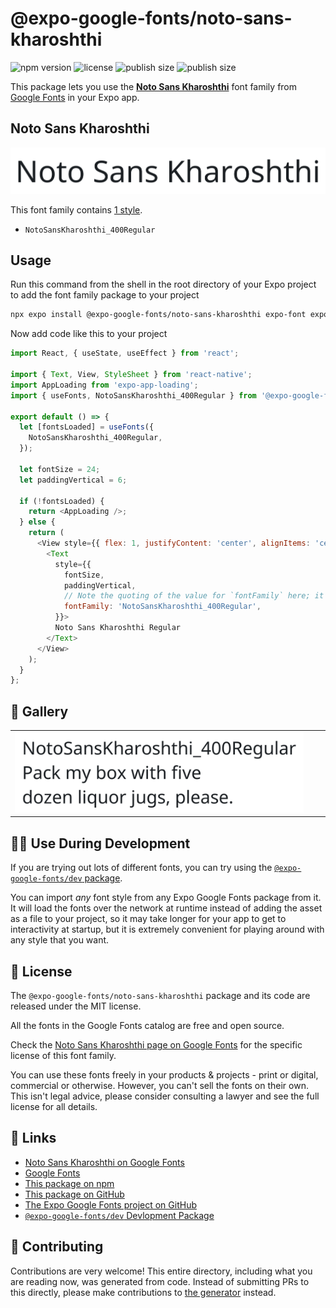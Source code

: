 # @expo-google-fonts/noto-sans-kharoshthi

![npm version](https://flat.badgen.net/npm/v/@expo-google-fonts/noto-sans-kharoshthi)
![license](https://flat.badgen.net/github/license/expo/google-fonts)
![publish size](https://flat.badgen.net/packagephobia/install/@expo-google-fonts/noto-sans-kharoshthi)
![publish size](https://flat.badgen.net/packagephobia/publish/@expo-google-fonts/noto-sans-kharoshthi)

This package lets you use the [**Noto Sans Kharoshthi**](https://fonts.google.com/specimen/Noto+Sans+Kharoshthi) font family from [Google Fonts](https://fonts.google.com/) in your Expo app.

## Noto Sans Kharoshthi

![Noto Sans Kharoshthi](./font-family.png)

This font family contains [1 style](#-gallery).

- `NotoSansKharoshthi_400Regular`

## Usage

Run this command from the shell in the root directory of your Expo project to add the font family package to your project
```sh
npx expo install @expo-google-fonts/noto-sans-kharoshthi expo-font expo-app-loading
```

Now add code like this to your project
```js
import React, { useState, useEffect } from 'react';

import { Text, View, StyleSheet } from 'react-native';
import AppLoading from 'expo-app-loading';
import { useFonts, NotoSansKharoshthi_400Regular } from '@expo-google-fonts/noto-sans-kharoshthi';

export default () => {
  let [fontsLoaded] = useFonts({
    NotoSansKharoshthi_400Regular,
  });

  let fontSize = 24;
  let paddingVertical = 6;

  if (!fontsLoaded) {
    return <AppLoading />;
  } else {
    return (
      <View style={{ flex: 1, justifyContent: 'center', alignItems: 'center' }}>
        <Text
          style={{
            fontSize,
            paddingVertical,
            // Note the quoting of the value for `fontFamily` here; it expects a string!
            fontFamily: 'NotoSansKharoshthi_400Regular',
          }}>
          Noto Sans Kharoshthi Regular
        </Text>
      </View>
    );
  }
};

```

## 🔡 Gallery


||||
|-|-|-|
|![NotoSansKharoshthi_400Regular](./NotoSansKharoshthi_400Regular.ttf.png)||||


## 👩‍💻 Use During Development

If you are trying out lots of different fonts, you can try using the [`@expo-google-fonts/dev` package](https://github.com/expo/google-fonts/tree/master/font-packages/dev#readme).

You can import *any* font style from any Expo Google Fonts package from it. It will load the fonts
over the network at runtime instead of adding the asset as a file to your project, so it may take longer
for your app to get to interactivity at startup, but it is extremely convenient
for playing around with any style that you want.

## 📖 License

The `@expo-google-fonts/noto-sans-kharoshthi` package and its code are released under the MIT license.

All the fonts in the Google Fonts catalog are free and open source.

Check the [Noto Sans Kharoshthi page on Google Fonts](https://fonts.google.com/specimen/Noto+Sans+Kharoshthi) for the specific license of this font family.

You can use these fonts freely in your products & projects - print or digital, commercial or otherwise. However, you can't sell the fonts on their own. This isn't legal advice, please consider consulting a lawyer and see the full license for all details.

## 🔗 Links

- [Noto Sans Kharoshthi on Google Fonts](https://fonts.google.com/specimen/Noto+Sans+Kharoshthi)
- [Google Fonts](https://fonts.google.com/)
- [This package on npm](https://www.npmjs.com/package/@expo-google-fonts/noto-sans-kharoshthi)
- [This package on GitHub](https://github.com/expo/google-fonts/tree/master/font-packages/noto-sans-kharoshthi)
- [The Expo Google Fonts project on GitHub](https://github.com/expo/google-fonts)
- [`@expo-google-fonts/dev` Devlopment Package](https://github.com/expo/google-fonts/tree/master/font-packages/dev)

## 🤝 Contributing

Contributions are very welcome! This entire directory, including what you are reading now, was generated from code. Instead of submitting PRs to this directly, please make contributions to [the generator](https://github.com/expo/google-fonts/tree/master/packages/generator) instead.
